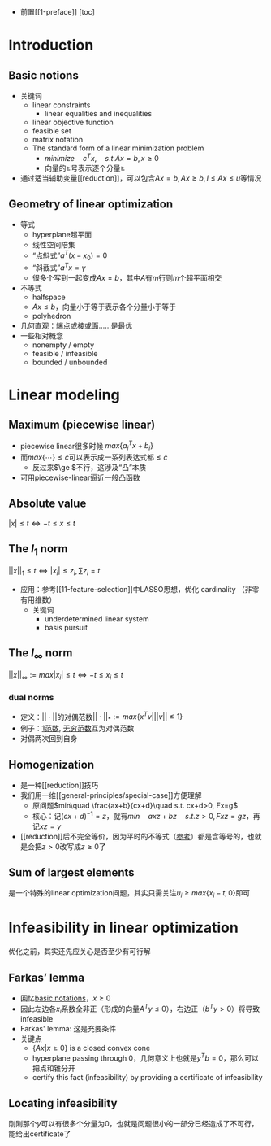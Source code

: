 - 前置[[1-preface]]
[toc]
# Introduction
## Basic notions
- 关键词
  - linear constraints
    - linear equalities and inequalities
  - linear objective function
  - feasible set
  - matrix notation
  - The standard form of a linear minimization problem
    - $minimize\quad c^Tx, \quad s.t. Ax=b, x\ge 0$
    - 向量的$\ge$号表示逐个分量$\ge$
- 通过适当辅助变量[[reduction]]，可以包含$Ax=b, Ax\ge b, l\le Ax \le u$等情况
## Geometry of linear optimization
- 等式
  - hyperplane超平面
  - 线性空间陪集
  - “点斜式”$a^T(x-x_0)=0$
  - “斜截式”$a^Tx=\gamma$
  - 很多个写到一起变成$Ax=b$，其中$A$有$m$行则$m$个超平面相交
- 不等式
  - halfspace
  - $Ax\le b$，向量小于等于表示各个分量小于等于
  - polyhedron
- 几何直观：端点或棱或面……是最优
- 一些相对概念
  - nonempty / empty
  - feasible / infeasible
  - bounded / unbounded
# Linear modeling
## Maximum (piecewise linear)
- piecewise linear很多时候 $max\{a_i^T x+b_i\}$
- 而$max\{\cdots\} \le c$可以表示成一系列表达式都$\le c$
  - 反过来$\ge $不行，这涉及“凸”本质
- 可用piecewise-linear逼近一般凸函数
## Absolute value
$|x|\le t \Leftrightarrow -t\le x\le t$
## The $l_1$ norm
$||x||_1\le t\Leftrightarrow |x_i|\le z_i, \sum z_i=t$
- 应用：参考[[11-feature-selection]]中LASSO思想，优化 cardinality （非零有用维数）
  - 关键词
    - underdetermined linear system
    - basis pursuit
## The $l_\infty$ norm
$||x||_\infty :=max|x_i|\le t \Leftrightarrow -t\le x_i\le t$
### dual norms
- 定义：$||\cdot||$的对偶范数$||\cdot||_*:=max\{x^T v|||v||\le 1\}$
- 例子：[1范数](#the-l_1-norm), [无穷范数](#the-l_infty-norm)互为对偶范数
- 对偶两次回到自身
## Homogenization
- 是一种[[reduction]]技巧
- 我们用一维[[general-principles/special-case]]方便理解
  - 原问题$min\quad \frac{ax+b}{cx+d}\quad s.t. cx+d>0, Fx=g$
  - 核心：记$(cx+d)^{-1}=z$，就有$min\quad axz+bz\quad s.t. z>0, Fxz=gz$，再记$xz=y$
- [[reduction]]后不完全等价，因为平时的不等式（[参考](#basic-notions)）都是含等号的，也就是会把$z>0$改写成$z\ge 0$了
## Sum of largest elements
是一个特殊的linear optimization问题，其实只需关注$u_i \ge max\{x_i-t, 0\}$即可
# Infeasibility in linear optimization
优化之前，其实还先应关心是否至少有可行解
## Farkas’ lemma
- 回忆[basic notations](#basic-notions)，$x\ge 0$
- 因此左边各$x_i$系数全非正（形成的向量$A^Ty\le 0$），右边正（$b^T y>0$）将导致infeasible
- Farkas' lemma: 这是充要条件
- 关键点
  - $\{Ax|x\ge 0\}$ is a closed convex cone
  - hyperplane passing through 0，几何意义上也就是$y^T b =0$，那么可以把点和锥分开
  - certify this fact (infeasibility) by providing a certificate of infeasibility
## Locating infeasibility
刚刚那个$y$可以有很多个分量为0，也就是问题很小的一部分已经造成了不可行，能给出certificate了